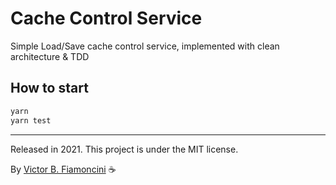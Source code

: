 # Cache Control Service

Simple Load/Save cache control service, implemented with clean architecture & TDD

## How to start

```bash
yarn
yarn test
```

----------
Released in 2021. This project is under the MIT license.

By [Victor B. Fiamoncini](https://github.com/Victor-Fiamoncini) ☕
